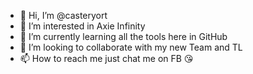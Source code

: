 - 👋 Hi, I’m @casteryort
- 👀 I’m interested in Axie Infinity
- 🌱 I’m currently learning all the tools here in GitHub
- 💞️ I’m looking to collaborate with my new Team and TL
- 📫 How to reach me just chat me on FB 😘

<!---
casteryort/casteryort is a ✨ special ✨ repository because its `README.md` (this file) appears on your GitHub profile.
You can click the Preview link to take a look at your changes.
--->
